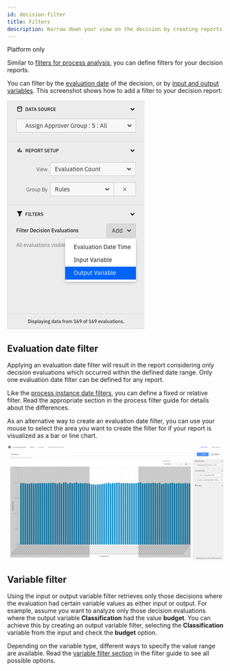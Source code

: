 ```yaml
---
id: decision-filter
title: Filters
description: Narrow down your view on the decision by creating reports based on a subset of all decision evaluations.
---
```


<span class="badge badge--platform">Platform only</span>

Similar to [filters for process analysis](../additional-features/filters.md), you can define filters for your decision reports.

You can filter by the [evaluation date](#evaluation-date-filter) of the decision, or by [input and output variables](#variable-filter). This screenshot shows how to add a filter to your decision report:

![Decision Report with open filter list in Camunda Optimize](./img/report-with-filterlist-open.png)

## Evaluation date filter

Applying an evaluation date filter will result in the report considering only decision evaluations which occurred within the defined date range. Only one evaluation date filter can be defined for any report.

Like the [process instance date filters](../additional-features/filters.md#date-filters), you can define a fixed or relative filter. Read the appropriate section in the process filter guide for details about the differences.

As an alternative way to create an evaluation date filter, you can use your mouse to select the area you want to create the filter for if your report is visualized as a bar or line chart.

![Zooming into a section of the chart](./img/zoom-in.png)

## Variable filter

Using the input or output variable filter retrieves only those decisions where the evaluation had certain variable values as either input or output. For example, assume you want to analyze only those decision evaluations where the output variable **Classification** had the value **budget**. You can achieve this by creating an output variable filter, selecting the **Classification** variable from the input and check the **budget** option.

Depending on the variable type, different ways to specify the value range are available. Read the [variable filter section](../additional-features/filters.md#variable-filter) in the filter guide to see all possible options.
